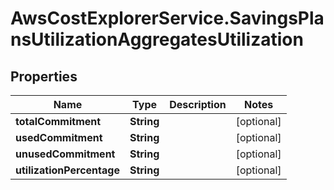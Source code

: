 # AwsCostExplorerService.SavingsPlansUtilizationAggregatesUtilization

## Properties

Name | Type | Description | Notes
------------ | ------------- | ------------- | -------------
**totalCommitment** | **String** |  | [optional] 
**usedCommitment** | **String** |  | [optional] 
**unusedCommitment** | **String** |  | [optional] 
**utilizationPercentage** | **String** |  | [optional] 


